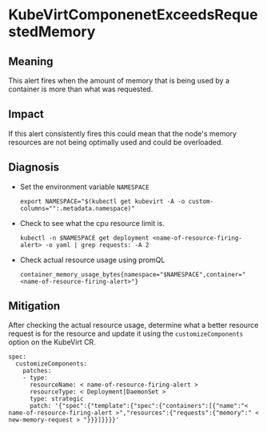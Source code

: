 # KubeVirtComponenetExceedsRequestedMemory

## Meaning

This alert fires when the amount of memory that is being used by a container is more than what was requested.

## Impact

If this alert consistently fires this could mean that the node's memory resources are not being optimally used and could be overloaded.  

## Diagnosis

- Set the environment variable `NAMESPACE`
	```
	export NAMESPACE="$(kubectl get kubevirt -A -o custom-columns="":.metadata.namespace)"
	```

- Check to see what the cpu resource limit is.
	```
	kubectl -n $NAMESPACE get deployment <name-of-resource-firing-alert> -o yaml | grep requests: -A 2
	```

- Check actual resource usage using promQL
  ```  
  container_memory_usage_bytes{namespace="$NAMESPACE",container="<name-of-resource-firing-alert>"}
  ```

## Mitigation

After checking the actual resource usage, determine what a better resource request is for the resource and update it using the `customizeComponents` option on the KubeVirt CR.

```
spec:
  customizeComponents:
    patches:
    - type:
      resourceName: < name-of-resource-firing-alert >
      resourceType: < Deployment|DaemonSet >
      type: strategic
      patch: '{"spec":{"template":{"spec":{"containers":[{"name":"< name-of-resource-firing-alert >","resources":{"requests":{"memory":" < new-memory-request > "}}}]}}}}'
```
